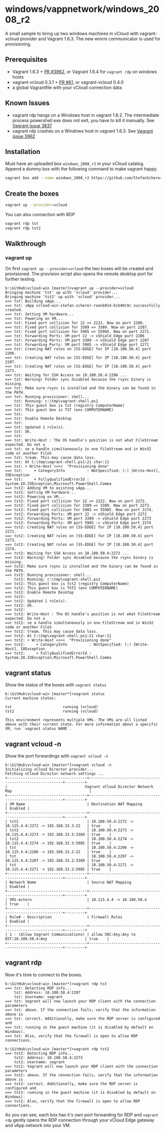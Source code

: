 # windows/vappnetwork/windows_2008_r2
A small sample to bring up two windows machines in vCloud with vagrant-vcloud provider
and Vagrant 1.6.3. The new winrm communicator is used for provisioning.

## Prerequisites

* Vagrant 1.6.3 + [PR #3962](https://github.com/frapposelli/vagrant-vcloud/pull/3962), or Vagrant 1.6.4 for `vagrant rdp` on windows hosts
* vagrant-vcloud 0.3.1 + [PR #61](https://github.com/frapposelli/vagrant-vcloud/pull/61), or vagrant-vcloud 0.4.0
* a global Vagrantfile with your vCloud connection data

## Known Issues

* vagrant rdp hangs on a Windows host in vagrant 1.6.2. The intermediate process powershell.exe does not exit, you have to kill it manually. See [Vagrant issue 3837](https://github.com/mitchellh/vagrant/issues/3837)
* vagrant rdp crashes on a Windows host in vagrant 1.6.3. See [Vagrant issue 3962](https://github.com/mitchellh/vagrant/issues/3962)

## Installation

Must have an uploaded box `windows_2008_r2` in your vCloud catalog. Append a dummy box with the following command to make vagrant happy.

```bash
vagrant box add --name windows_2008_r2 https://github.com/StefanScherer/vcloud-scenarios/raw/master/dummy_box/dummy.box
```

## Create the boxes
```bash
vagrant up --provider=vcloud
```

You can also connection with RDP

```bash
vagrant rdp tst
vagrant rdp tst2
```

## Walkthrough

### vagrant up

On first `vagrant up --provider=vcloud` the two boxes will be created and provisioned.
The provision script also opens the remote desktop port for further testing.

```
b:\GitHub\vcloud-win [master]>vagrant up --provider=vcloud
Bringing machine 'tst' up with 'vcloud' provider...
Bringing machine 'tst2' up with 'vcloud' provider...
==> tst: Building vApp...
==> tst: vApp vcloud-win-stefan.scherer-roenb014-bcb40c9c successfully created.
==> tst: Setting VM hardware...
==> tst: Powering on VM...
==> tst: Fixed port collision for 22 => 2222. Now on port 2206.
==> tst: Fixed port collision for 3389 => 3389. Now on port 2207.
==> tst: Fixed port collision for 5985 => 55985. Now on port 2271.
==> tst: Forwarding Ports: VM port 22 -> vShield Edge port 2206
==> tst: Forwarding Ports: VM port 3389 -> vShield Edge port 2207
==> tst: Forwarding Ports: VM port 5985 -> vShield Edge port 2271
==> tst: Creating NAT rules on [SS-EDGE] for IP [10.100.50.4] port 2206.
==> tst: Creating NAT rules on [SS-EDGE] for IP [10.100.50.4] port 2207.
==> tst: Creating NAT rules on [SS-EDGE] for IP [10.100.50.4] port 2271.
==> tst: Waiting for SSH Access on 10.100.50.4:2206 ...
==> tst: Warning! Folder sync disabled because the rsync binary is missing.
==> tst: Make sure rsync is installed and the binary can be found in the PATH.
==> tst: Running provisioner: shell...
    tst: Running: c:\tmp\vagrant-shell.ps1
==> tst: This guest box is tst (registry ComputerName)
==> tst: This guest box is TST (env COMPUTERNAME)
==> tst:
==> tst: Enable Remote Desktop
==> tst:
==> tst: Updated 1 rule(s).
==> tst: Ok.
==> tst:
==> tst: Write-Host : The OS handle's position is not what FileStream expected. Do not u
==> tst: se a handle simultaneously in one FileStream and in Win32 code or another FileS
==> tst: tream. This may cause data loss.
==> tst: At C:\tmp\vagrant-shell.ps1:21 char:11
==> tst: + Write-Host <<<<  "Provisioning done"
==> tst:     + CategoryInfo          : NotSpecified: (:) [Write-Host], IOException
==> tst:     + FullyQualifiedErrorId : System.IO.IOException,Microsoft.PowerShell.Comma
==> tst2: Adding VM to existing vApp...
==> tst2: Setting VM hardware...
==> tst2: Powering on VM...
==> tst2: Fixed port collision for 22 => 2222. Now on port 2272.
==> tst2: Fixed port collision for 3389 => 3389. Now on port 2273.
==> tst2: Fixed port collision for 5985 => 55985. Now on port 2274.
==> tst2: Forwarding Ports: VM port 22 -> vShield Edge port 2272
==> tst2: Forwarding Ports: VM port 3389 -> vShield Edge port 2273
==> tst2: Forwarding Ports: VM port 5985 -> vShield Edge port 2274
==> tst2: Creating NAT rules on [SS-EDGE] for IP [10.100.50.4] port 2272.
==> tst2: Creating NAT rules on [SS-EDGE] for IP [10.100.50.4] port 2273.
==> tst2: Creating NAT rules on [SS-EDGE] for IP [10.100.50.4] port 2274.
==> tst2: Waiting for SSH Access on 10.100.50.4:2272 ...
==> tst2: Warning! Folder sync disabled because the rsync binary is missing.
==> tst2: Make sure rsync is installed and the binary can be found in the PATH.
==> tst2: Running provisioner: shell...
    tst2: Running: c:\tmp\vagrant-shell.ps1
==> tst2: This guest box is tst2 (registry ComputerName)
==> tst2: This guest box is TST2 (env COMPUTERNAME)
==> tst2: Enable Remote Desktop
==> tst2:
==> tst2: Updated 1 rule(s).
==> tst2: Ok.
==> tst2:
==> tst2: Write-Host : The OS handle's position is not what FileStream expected. Do not u
==> tst2: se a handle simultaneously in one FileStream and in Win32 code or another FileS
==> tst2: tream. This may cause data loss.
==> tst2: At C:\tmp\vagrant-shell.ps1:21 char:11
==> tst2: + Write-Host <<<<  "Provisioning done"
==> tst2:     + CategoryInfo          : NotSpecified: (:) [Write-Host], IOException
==> tst2:     + FullyQualifiedErrorId : System.IO.IOException,Microsoft.PowerShell.Comma
```

## vagrant status

Show the status of the boxes with `vagrant status`

```
b:\GitHub\vcloud-win [master*]>vagrant status
Current machine states:

tst                       running (vcloud)
tst2                      running (vcloud)

This environment represents multiple VMs. The VMs are all listed
above with their current state. For more information about a specific
VM, run `vagrant status NAME`.
```

## vagrant vcloud -n

Show the port forwardings with `vagrant vcloud -n`

```
b:\GitHub\vcloud-win [master*]>vagrant vcloud -n
Initializing vCloud Director provider...
Fetching vCloud Director network settings ...
+------------------------------------+----------------------------------------------------------+---------+
|                                   Vagrant vCloud Director Network Map                                   |
+------------------------------------+----------------------------------------------------------+---------+
| VM Name                            | Destination NAT Mapping                                  | Enabled |
+------------------------------------+----------------------------------------------------------+---------+
| tst2                               | 10.100.50.4:2272 -> 10.115.4.4:2272 -> 192.168.33.3:22   | true    |
| tst2                               | 10.100.50.4:2273 -> 10.115.4.4:2273 -> 192.168.33.3:3389 | true    |
| tst2                               | 10.100.50.4:2274 -> 10.115.4.4:2274 -> 192.168.33.3:5985 | true    |
| tst                                | 10.100.50.4:2206 -> 10.115.4.4:2206 -> 192.168.33.2:22   | true    |
| tst                                | 10.100.50.4:2207 -> 10.115.4.4:2207 -> 192.168.33.2:3389 | true    |
| tst                                | 10.100.50.4:2271 -> 10.115.4.4:2271 -> 192.168.33.2:5985 | true    |
+------------------------------------+----------------------------------------------------------+---------+
| Network Name                       | Source NAT Mapping                                       | Enabled |
+------------------------------------+----------------------------------------------------------+---------+
| VM1-extern                         | 10.115.4.4 -> 10.100.50.4                                | true    |
+------------------------------------+----------------------------------------------------------+---------+
| Rule# - Description                | Firewall Rules                                           | Enabled |
+------------------------------------+----------------------------------------------------------+---------+
| 1 - (Allow Vagrant Communications) | allow SRC:Any:Any to DST:10.100.50.4:Any                 | true    |
+------------------------------------+----------------------------------------------------------+---------+
```

## vagrant rdp

Now it's time to connect to the boxes.

```
b:\GitHub\vcloud-win [master*]>vagrant rdp tst
==> tst: Detecting RDP info...
    tst: Address: 10.100.50.4:2207
    tst: Username: vagrant
==> tst: Vagrant will now launch your RDP client with the connection parameters
==> tst: above. If the connection fails, verify that the information above is
==> tst: correct. Additionally, make sure the RDP server is configured and
==> tst: running in the guest machine (it is disabled by default on Windows).
==> tst: Also, verify that the firewall is open to allow RDP connections.

b:\GitHub\vcloud-win [master*]>vagrant rdp tst2
==> tst2: Detecting RDP info...
    tst2: Address: 10.100.50.4:2273
    tst2: Username: vagrant
==> tst2: Vagrant will now launch your RDP client with the connection parameters
==> tst2: above. If the connection fails, verify that the information above is
==> tst2: correct. Additionally, make sure the RDP server is configured and
==> tst2: running in the guest machine (it is disabled by default on Windows).
==> tst2: Also, verify that the firewall is open to allow RDP connections.
```

As you can see, each box has it's own port forwarding for RDP and `vagrant rdp` gently opens the RDP connection through your vCloud Edge gateway and vApp network into your VM.

